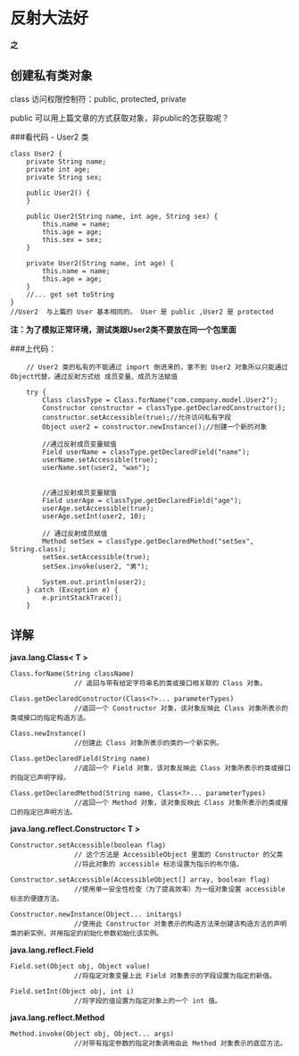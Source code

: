 # 反射大法好 #

**之**

## 创建私有类对象  ##

class 访问权限控制符：public, protected, private

public 可以用上篇文章的方式获取对象，非public的怎获取呢？



###看代码 - User2 类   

    class User2 {
  		private String name;
    	private int age;
   		private String sex;

    	public User2() {
    	}

    	public User2(String name, int age, String sex) {
        	this.name = name;
        	this.age = age;
        	this.sex = sex;
    	}

    	private User2(String name, int age) {
        	this.name = name;
        	this.age = age;
    	}
		//... get set toString
	}
	//User2  与上篇的 User 基本相同的。 User 是 public ,User2 是 protected 



**注：为了模拟正常环境，测试类跟User2类不要放在同一个包里面**

###上代码：
		
		// User2 类的私有的不能通过 import 倒进来的，拿不到 User2 对象所以只能通过 Object代替，通过反射方式给 成员变量、成员方法赋值

    	try {
            Class classType = Class.forName("com.company.model.User2");
            Constructor constructor = classType.getDeclaredConstructor();
            constructor.setAccessible(true);//允许访问私有字段
            Object user2 = constructor.newInstance();//创建一个新的对象

            //通过反射成员变量赋值
            Field userName = classType.getDeclaredField("name");
            userName.setAccessible(true);
            userName.set(user2, "wan");


            //通过反射成员变量赋值
            Field userAge = classType.getDeclaredField("age");
            userAge.setAccessible(true);
            userAge.setInt(user2, 10);

            // 通过反射成员赋值
            Method setSex = classType.getDeclaredMethod("setSex", String.class);
            setSex.setAccessible(true);
            setSex.invoke(user2, "男");

            System.out.println(user2);
        } catch (Exception e) {
            e.printStackTrace();
        }

## 详解 ##

**java.lang.Class< T >**

    Class.forName(String className)  
					// 返回与带有给定字符串名的类或接口相关联的 Class 对象。

	Class.getDeclaredConstructor(Class<?>... parameterTypes) 
					//返回一个 Constructor 对象，该对象反映此 Class 对象所表示的类或接口的指定构造方法。

	Class.newInstance() 
					//创建此 Class 对象所表示的类的一个新实例。

	Class.getDeclaredField(String name) 	
					//返回一个 Field 对象，该对象反映此 Class 对象所表示的类或接口的指定已声明字段。
	
	Class.getDeclaredMethod(String name, Class<?>... parameterTypes) 
					//返回一个 Method 对象，该对象反映此 Class 对象所表示的类或接口的指定已声明方法。



**java.lang.reflect.Constructor< T >**

    Constructor.setAccessible(boolean flag) 
					// 这个方法是 AccessibleObject 里面的 Constructor 的父类
					//将此对象的 accessible 标志设置为指示的布尔值。

	Constructor.setAccessible(AccessibleObject[] array, boolean flag) 
					//使用单一安全性检查（为了提高效率）为一组对象设置 accessible 标志的便捷方法。

	Constructor.newInstance(Object... initargs) 
					//使用此 Constructor 对象表示的构造方法来创建该构造方法的声明类的新实例，并用指定的初始化参数初始化该实例。
	
**java.lang.reflect.Field**

    Field.set(Object obj, Object value) 
          			//将指定对象变量上此 Field 对象表示的字段设置为指定的新值。

	Field.setInt(Object obj, int i) 
          			//将字段的值设置为指定对象上的一个 int 值。

**java.lang.reflect.Method**

    Method.invoke(Object obj, Object... args) 
          			//对带有指定参数的指定对象调用由此 Method 对象表示的底层方法。